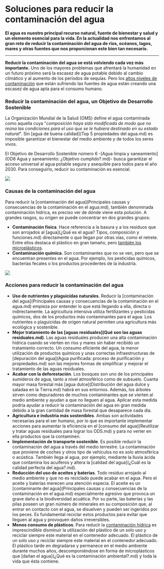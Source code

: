 # Soluciones para reducir la contaminación del agua

**El agua es nuestro principal recurso natural, fuente de bienestar y salud y un elemento esencial para la vida. En la actualidad nos enfrentamos al gran reto de reducir la contaminación del agua de ríos, océanos, lagos, mares y otras fuentes que nos proporcionan este bien tan necesario.**

____

**Reducir la contaminación del agua se está volviendo cada vez más importante.** Uno de los mayores problemas que afrentará la humanidad en un futuro próximo será la escasez de agua potable debido al cambio climático y al aumento de los períodos de sequías. Pero los [altos niveles de contaminación](https://www.fundacionaquae.org/cuanto-sabes-sobre-contaminacion/) que están sufriendo las fuentes de agua están creando una escasez de agua apta para el consumo humano.

### Reducir la contaminación del agua, un Objetivo de Desarrollo Sostenible

La Organización Mundial de la Salud (OMS) define el agua contaminada como aquella cuya "*composición haya sido modificada de modo que no reúna las condiciones para el uso que se le hubiera destinado en su estado natural*". Sin [agua de buena calidad](Top 5 propiedades del agua.md) es imposible garantizar el bienestar del medio ambiente y de todos los seres vivos.

El Objetivo de Desarrollo Sostenible número 6 -[Agua limpia y saneamiento](OD6 Agua y saneamiento: ¿Objetivo cumplido?.md)- busca garantizar el acceso universal al agua potable segura y asequible para todos para el año 2030. Para conseguirlo, reducir su contaminación es esencial.

![](https://www.fundacionaquae.org/wp-content/uploads/2020/05/reducir-la-contaminaci%C3%B3n-del-agua3-2-002.jpg)

### Causas de la contaminación del agua

Para reducir la [contaminación del agua](Principales causas y consecuencias de la contaminación en el agua.md), también denominada contaminación hídrica, es preciso ver de dónde viene esta polución. A grandes rasgos, su origen se puede concentrar en dos grandes grupos:

* **Contaminación física**. Hace referencia a la basura y a los residuos que son arrojados al [agua](¿Qué es el agua? Tipos, composición y funciones.md) directamente o que llegan por otras vías, como el retrete. Entre ellos destaca el plástico en gran tamaño, pero [también los microplásticos](https://www.fundacionaquae.org/doctorados-aquae/microplasticos/).
* **Contaminación química**. Son contaminantes que no se ven, pero que se encuentran presentes en el agua. Por ejemplo, los pesticidas químicos, bacterias fecales o los productos procedentes de la industria.

![](https://www.fundacionaquae.org/wp-content/uploads/2020/05/reducir-la-contaminaci%C3%B3n-del-agua4-2-002.jpg)

### Acciones para reducir la contaminación del agua

* **Uso de nutrientes y plaguicidas naturales**. Reducir la [contaminación del agua](Principales causas y consecuencias de la contaminación en el agua.md) empieza por entender lo que está llegando a ella, directa o indirectamente. La agricultura intensiva utiliza fertilizantes y pesticidas químicos, dos de los productos más contaminantes para el agua. Los nutrientes o plaguicidas de origen natural permiten una agricultura más ecológica y sostenible.
* **Mejor tratamiento de las [aguas residuales](Qué son las aguas residuales.md)**. Las aguas residuales producen una alta contaminación hídrica cuando se vierten en ríos y mares sin haber recibido un tratamiento correcto. Un consumo eficiente del agua, la  menor utilización de productos químicos y unas correctas infraestructuras de [depuración del agua](Agua purificada: proceso de purificación y propiedades.md) son las mejores formas de simplificar y mejorar el tratamiento de las aguas residuales.
* **Acabar con la deforestación**. Los bosques son uno de los principales sumideros de agua, tanto a nivel atmosférico como de subsuelo. Cuanta mayor masa forestal más [agua dulce](Distribución del agua dulce y saladaa en la Tierra.md) habrá en sus entornos. Además, los árboles sirven como depuradores de muchos contaminantes que se vierten al medio ambiente y ayudan a que no lleguen al agua. Aplicar esta medida podría ayudar a reducir la contaminación del agua en gran medida debido a la gran cantidad de masa forestal que desaparece cada día.
* **Agricultura e industria más sostenibles**. Ambas son actividades necesarias para el ser humano, por lo que es importante implementar acciones para aumentar la eficiencia en el [consumo del agua](Reutilizar y tratar aguas residuales para lograr los ODS.md) y para no verter en ella productos que la contaminen.
* **Implementación de transporte sostenible**. Es posible reducir la contaminación del agua a través del medio terrestre. La contaminación que proviene de coches y otros tipo de vehículos no es solo atmosférica o acústica. También llega al agua, por ejemplo, mediante la lluvia ácida que contamina los acuíferos y altera la [calidad del agua](¿Cuál es la calidad perfecta del agua?.md).
* **Reducción del uso de aceites y baterías**. Todo residuo arrojado al medio ambiente y que no es reciclado puede acabar en el agua. Pero el aceite y baterías merecen una atención especia. El aceite es un [contaminante del agua](Principales causas y consecuencias de la contaminación en el agua.md) especialmente agresivo que provoca un grave daño a la biodiversidad acuática. Por su parte, las baterías y las pilas poseen un gran número de minerales en su composición que, al entrar en contacto con el agua, se disuelven y pueden ser ingeridos por los peces. Es fundamental reciclar estos productos para evitar que lleguen al agua y provoquen daños irreversibles.
* **Menos consumo de plásticos**. Para reducir la [contaminación hídrica](https://www.fundacionaquae.org/wiki-explora/35_contaminacion/index.html) es imprescindible disminuir la utilización del plástico de un solo uso y reciclar siempre este material en el contenedor adecuado. El plástico de un solo uso y reciclar siempre este material en el contenedor adecuado. El plástico tarde en degradarse y permanece en el medio ambiente durante muchos años, descomponiéndose en forma de microplásticos que [dañan el agua](¿Qué es la contaminación ambiental?.md) y toda la vida que ésta contiene.

